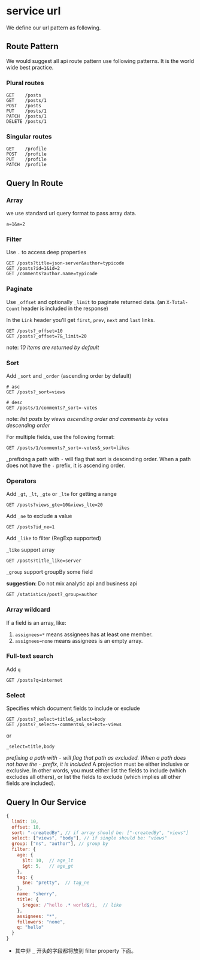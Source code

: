 # service url

We define our url pattern as following.

## Route Pattern

We would suggest all api route pattern use following patterns.
It is the world wide best practice.

### Plural routes

```curl
GET    /posts
GET    /posts/1
POST   /posts
PUT    /posts/1
PATCH  /posts/1
DELETE /posts/1
```

### Singular routes

```curl
GET    /profile
POST   /profile
PUT    /profile
PATCH  /profile
```

## Query In Route

### Array

we use standard url query format to pass array data.

```curl
a=1&a=2
```

### Filter

Use `.` to access deep properties

```curl
GET /posts?title=json-server&author=typicode
GET /posts?id=1&id=2
GET /comments?author.name=typicode
```

### Paginate

Use `_offset` and optionally `_limit` to paginate returned data. (an `X-Total-Count` header is included in the response)

In the `Link` header you'll get `first`, `prev`, `next` and `last` links.

```curl
GET /posts?_offset=10
GET /posts?_offset=7&_limit=20
```

note: _10 items are returned by default_

### Sort

Add `_sort` and `_order` (ascending order by default)

```curl
# asc
GET /posts?_sort=views

# desc
GET /posts/1/comments?_sort=-votes
```

note: _list posts by views ascending order and comments by votes descending order_

For multiple fields, use the following format:

```curl
GET /posts/1/comments?_sort=-votes&_sort=likes
```

\_prefixing a path with `-` will flag that sort is descending order.
When a path does not have the `-` prefix, it is ascending order.

### Operators

Add `_gt`, `_lt`, `_gte` or `_lte` for getting a range

```curl
GET /posts?views_gte=10&views_lte=20
```

Add `_ne` to exclude a value

```curl
GET /posts?id_ne=1
```

Add `_like` to filter (RegExp supported)

`_like` support array

```curl
GET /posts?title_like=server
```

`_group` support groupBy some field

**suggestion**: Do not mix analytic api and business api

```curl
GET /statistics/post?_group=author
```

### Array wildcard

If a field is an array, like:

1. `assignees=*` means assignees has at least one member.
2. `assignees=none` means assignees is an empty array.

### Full-text search

Add `q`

```curl
GET /posts?q=internet
```

### Select

Specifies which document fields to include or exclude

```curl
GET /posts?_select=title&_select=body
GET /posts?_select=-comments&_select=-views
```

or

```curl
_select=title,body
```

_prefixing a path with `-` will flag that path as excluded.
When a path does not have the `-` prefix, it is included_
A projection must be either inclusive or exclusive.
In other words, you must either list the fields to include (which excludes all others),
or list the fields to exclude (which implies all other fields are included).

## Query In Our Service

```js
{
  limit: 10,
  offset: 10,
  sort: "-createdBy", // if array should be: ["-createdBy", "views"]
  select: ["views", "body"], // if single should be: "views"
  group: ["ns", "author"], // group by
  filter: {
    age: {
      $lt: 10,  // age_lt
      $gt: 5,   // age_gt
    },
    tag: {
      $ne: "pretty",  // tag_ne
    },
    name: "sherry",
    title: {
      $regex: /^hello .* world$/i,  // like
    },
    assignees: "*",
    followers: "none",
    q: "hello"
  }
}
```

- 其中非 `_` 开头的字段都将放到 filter property 下面。
